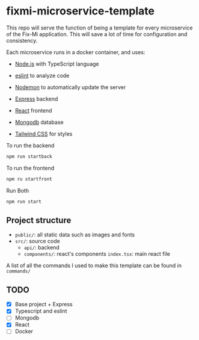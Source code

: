# fixmi-microservice-template

This repo will serve the function of being a template for every microservice of the Fix-Mi application. This will save a lot of time for configuration and consistency.

Each microservice runs in a docker container, and uses:

- [Node.js](https://github.com/nodejs/node) with TypeScript language

- [eslint](https://github.com/eslint/eslint) to analyze code

- [Nodemon](https://github.com/remy/nodemon) to automatically update the server

- [Express](https://github.com/expressjs/express) backend

- [React](https://github.com/facebook/react) frontend

- [Mongodb](https://github.com/mongodb/mongo) database

- [Tailwind CSS](https://github.com/tailwindlabs/tailwindcss) for styles


To run the backend 
```bash 
npm run startback
```

To run the frontend
```bash 
npm ru startfront
```

Run Both
```bash 
npm run start
```

## Project structure

- `public/`: all static data such as images and fonts
- `src/`: source code 
  - `api/`: backend 
  - `components/`: react's components 
  `index.tsx`: main react file

A list of all the commands I used to make this template can be found in `commands/` 

## TODO
- [x] Base project + Express
- [x] Typescript and eslint
- [ ] Mongodb
- [x] React 
- [ ] Docker
